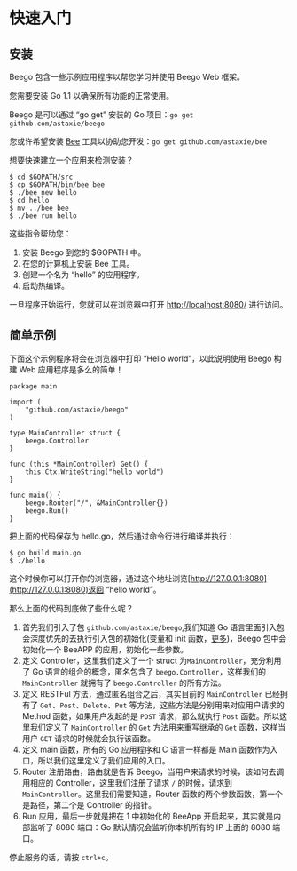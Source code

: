 # 快速入门

## 安装

Beego 包含一些示例应用程序以帮您学习并使用 Beego Web 框架。

您需要安装 Go 1.1 以确保所有功能的正常使用。

Beego 是可以通过 “go get” 安装的 Go 项目：`go get github.com/astaxie/beego`

您或许希望安装 [Bee](/docs/Reference_BeeTool) 工具以协助您开发：`go get github.com/astaxie/bee`

想要快速建立一个应用来检测安装？

	$ cd $GOPATH/src
	$ cp $GOPATH/bin/bee bee
	$ ./bee new hello
	$ cd hello
	$ mv ../bee bee
	$ ./bee run hello

这些指令帮助您：

1. 安装 Beego 到您的 $GOPATH 中。
2. 在您的计算机上安装 Bee 工具。
3. 创建一个名为 “hello” 的应用程序。
4. 启动热编译。

一旦程序开始运行，您就可以在浏览器中打开 [http://localhost:8080/](http://localhost:8080/) 进行访问。

## 简单示例

下面这个示例程序将会在浏览器中打印 “Hello world”，以此说明使用 Beego 构建 Web 应用程序是多么的简单！

	package main
	
	import (
		"github.com/astaxie/beego"
	)
	
	type MainController struct {
		beego.Controller
	}
	
	func (this *MainController) Get() {
		this.Ctx.WriteString("hello world")
	}
	
	func main() {
		beego.Router("/", &MainController{})
		beego.Run()
	}

把上面的代码保存为 hello.go，然后通过命令行进行编译并执行：

	$ go build main.go
	$ ./hello

这个时候你可以打开你的浏览器，通过这个地址浏览[http://127.0.0.1:8080](http://127.0.0.1:8080)返回 “hello world”。

那么上面的代码到底做了些什么呢？

1. 首先我们引入了包 `github.com/astaxie/beego`,我们知道 Go 语言里面引入包会深度优先的去执行引入包的初始化(变量和 init 函数，[更多](https://github.com/astaxie/build-web-application-with-golang/blob/master/ebook/02.3.md#maininit))，Beego 包中会初始化一个 BeeAPP 的应用，初始化一些参数。
2. 定义 Controller，这里我们定义了一个 struct 为`MainController`，充分利用了 Go 语言的组合的概念，匿名包含了 `beego.Controller`，这样我们的 `MainController` 就拥有了 `beego.Controller` 的所有方法。
3. 定义 RESTFul 方法，通过匿名组合之后，其实目前的 `MainController` 已经拥有了 `Get`、`Post`、`Delete`、`Put` 等方法，这些方法是分别用来对应用户请求的 Method 函数，如果用户发起的是 `POST` 请求，那么就执行 `Post` 函数。所以这里我们定义了 `MainController` 的 `Get` 方法用来重写继承的 `Get` 函数，这样当用户 `GET` 请求的时候就会执行该函数。
4. 定义 main 函数，所有的 Go 应用程序和 C 语言一样都是 Main 函数作为入口，所以我们这里定义了我们应用的入口。
5. Router 注册路由，路由就是告诉 Beego，当用户来请求的时候，该如何去调用相应的 Controller，这里我们注册了请求 `/` 的时候，请求到 `MainController`。这里我们需要知道，Router 函数的两个参数函数，第一个是路径，第二个是 Controller 的指针。
6. Run 应用，最后一步就是把在 1 中初始化的 BeeApp 开启起来，其实就是内部监听了 8080 端口：Go 默认情况会监听你本机所有的 IP 上面的 8080 端口。

停止服务的话，请按 `ctrl+c`。